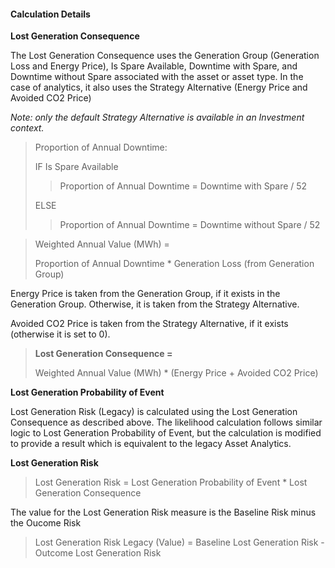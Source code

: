 
#### Calculation Details

**Lost Generation Consequence**

The Lost Generation Consequence uses the Generation Group (Generation Loss and Energy Price), Is Spare Available, Downtime with Spare, and Downtime without Spare associated with the asset or asset type. In the case of analytics, it also uses the Strategy Alternative (Energy Price and Avoided CO2 Price) 

*Note: only the default Strategy Alternative is available in an Investment context.*

> Proportion of Annual Downtime:
>
> IF Is Spare Available
>
>> Proportion of Annual Downtime = Downtime with Spare / 52
>
> ELSE 
>
>> Proportion of Annual Downtime = Downtime without Spare / 52

> Weighted Annual Value (MWh) =
>
> Proportion of Annual Downtime * Generation Loss  (from Generation Group)

Energy Price is taken from the Generation Group, if it exists in the Generation Group. Otherwise, it is taken from the Strategy Alternative.

Avoided CO2 Price is taken from the Strategy Alternative, if it exists (otherwise it is set to 0).

> **Lost Generation Consequence =**
>
> Weighted Annual Value (MWh) * (Energy Price + Avoided CO2 Price)

**Lost Generation Probability of Event**

Lost Generation Risk (Legacy) is calculated using the Lost Generation Consequence as described above. The likelihood calculation follows similar logic to Lost Generation Probability of Event, but the calculation is modified to provide a result which is equivalent to the legacy Asset Analytics.

**Lost Generation Risk**

> Lost Generation Risk = Lost Generation Probability of Event * Lost Generation Consequence

The value for the Lost Generation Risk measure is the Baseline Risk minus the Oucome Risk

> Lost Generation Risk Legacy (Value) = Baseline Lost Generation Risk - Outcome Lost Generation Risk